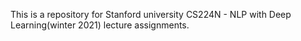 This is a repository for Stanford university CS224N - NLP with Deep Learning(winter 2021) lecture assignments. 

